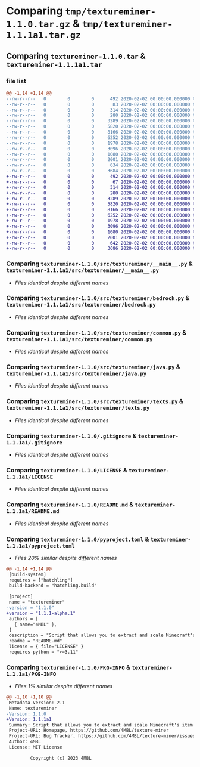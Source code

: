 # Comparing `tmp/textureminer-1.1.0.tar.gz` & `tmp/textureminer-1.1.1a1.tar.gz`

## Comparing `textureminer-1.1.0.tar` & `textureminer-1.1.1a1.tar`

### file list

```diff
@@ -1,14 +1,14 @@
--rw-r--r--   0        0        0      492 2020-02-02 00:00:00.000000 textureminer-1.1.0/CHANGELOG.md
--rw-r--r--   0        0        0       83 2020-02-02 00:00:00.000000 textureminer-1.1.0/requirements.txt
--rw-r--r--   0        0        0      314 2020-02-02 00:00:00.000000 textureminer-1.1.0/.vscode/tasks.json
--rw-r--r--   0        0        0      280 2020-02-02 00:00:00.000000 textureminer-1.1.0/src/textureminer/__init__.py
--rw-r--r--   0        0        0     3289 2020-02-02 00:00:00.000000 textureminer-1.1.0/src/textureminer/__main__.py
--rw-r--r--   0        0        0     5820 2020-02-02 00:00:00.000000 textureminer-1.1.0/src/textureminer/bedrock.py
--rw-r--r--   0        0        0     8166 2020-02-02 00:00:00.000000 textureminer-1.1.0/src/textureminer/common.py
--rw-r--r--   0        0        0     6252 2020-02-02 00:00:00.000000 textureminer-1.1.0/src/textureminer/java.py
--rw-r--r--   0        0        0     1978 2020-02-02 00:00:00.000000 textureminer-1.1.0/src/textureminer/texts.py
--rw-r--r--   0        0        0     3096 2020-02-02 00:00:00.000000 textureminer-1.1.0/.gitignore
--rw-r--r--   0        0        0     1080 2020-02-02 00:00:00.000000 textureminer-1.1.0/LICENSE
--rw-r--r--   0        0        0     2001 2020-02-02 00:00:00.000000 textureminer-1.1.0/README.md
--rw-r--r--   0        0        0      634 2020-02-02 00:00:00.000000 textureminer-1.1.0/pyproject.toml
--rw-r--r--   0        0        0     3684 2020-02-02 00:00:00.000000 textureminer-1.1.0/PKG-INFO
+-rw-r--r--   0        0        0      492 2020-02-02 00:00:00.000000 textureminer-1.1.1a1/CHANGELOG.md
+-rw-r--r--   0        0        0       67 2020-02-02 00:00:00.000000 textureminer-1.1.1a1/requirements.txt
+-rw-r--r--   0        0        0      314 2020-02-02 00:00:00.000000 textureminer-1.1.1a1/.vscode/tasks.json
+-rw-r--r--   0        0        0      280 2020-02-02 00:00:00.000000 textureminer-1.1.1a1/src/textureminer/__init__.py
+-rw-r--r--   0        0        0     3289 2020-02-02 00:00:00.000000 textureminer-1.1.1a1/src/textureminer/__main__.py
+-rw-r--r--   0        0        0     5820 2020-02-02 00:00:00.000000 textureminer-1.1.1a1/src/textureminer/bedrock.py
+-rw-r--r--   0        0        0     8166 2020-02-02 00:00:00.000000 textureminer-1.1.1a1/src/textureminer/common.py
+-rw-r--r--   0        0        0     6252 2020-02-02 00:00:00.000000 textureminer-1.1.1a1/src/textureminer/java.py
+-rw-r--r--   0        0        0     1978 2020-02-02 00:00:00.000000 textureminer-1.1.1a1/src/textureminer/texts.py
+-rw-r--r--   0        0        0     3096 2020-02-02 00:00:00.000000 textureminer-1.1.1a1/.gitignore
+-rw-r--r--   0        0        0     1080 2020-02-02 00:00:00.000000 textureminer-1.1.1a1/LICENSE
+-rw-r--r--   0        0        0     2001 2020-02-02 00:00:00.000000 textureminer-1.1.1a1/README.md
+-rw-r--r--   0        0        0      642 2020-02-02 00:00:00.000000 textureminer-1.1.1a1/pyproject.toml
+-rw-r--r--   0        0        0     3686 2020-02-02 00:00:00.000000 textureminer-1.1.1a1/PKG-INFO
```

### Comparing `textureminer-1.1.0/src/textureminer/__main__.py` & `textureminer-1.1.1a1/src/textureminer/__main__.py`

 * *Files identical despite different names*

### Comparing `textureminer-1.1.0/src/textureminer/bedrock.py` & `textureminer-1.1.1a1/src/textureminer/bedrock.py`

 * *Files identical despite different names*

### Comparing `textureminer-1.1.0/src/textureminer/common.py` & `textureminer-1.1.1a1/src/textureminer/common.py`

 * *Files identical despite different names*

### Comparing `textureminer-1.1.0/src/textureminer/java.py` & `textureminer-1.1.1a1/src/textureminer/java.py`

 * *Files identical despite different names*

### Comparing `textureminer-1.1.0/src/textureminer/texts.py` & `textureminer-1.1.1a1/src/textureminer/texts.py`

 * *Files identical despite different names*

### Comparing `textureminer-1.1.0/.gitignore` & `textureminer-1.1.1a1/.gitignore`

 * *Files identical despite different names*

### Comparing `textureminer-1.1.0/LICENSE` & `textureminer-1.1.1a1/LICENSE`

 * *Files identical despite different names*

### Comparing `textureminer-1.1.0/README.md` & `textureminer-1.1.1a1/README.md`

 * *Files identical despite different names*

### Comparing `textureminer-1.1.0/pyproject.toml` & `textureminer-1.1.1a1/pyproject.toml`

 * *Files 20% similar despite different names*

```diff
@@ -1,14 +1,14 @@
 [build-system]
 requires = ["hatchling"]
 build-backend = "hatchling.build"
 
 [project]
 name = "textureminer"
-version = "1.1.0"
+version = "1.1.1-alpha.1"
 authors = [
   { name="4MBL" },
 ]
 description = "Script that allows you to extract and scale Minecraft's item and block textures."
 readme = "README.md"
 license = { file="LICENSE" }
 requires-python = ">=3.11"
```

### Comparing `textureminer-1.1.0/PKG-INFO` & `textureminer-1.1.1a1/PKG-INFO`

 * *Files 1% similar despite different names*

```diff
@@ -1,10 +1,10 @@
 Metadata-Version: 2.1
 Name: textureminer
-Version: 1.1.0
+Version: 1.1.1a1
 Summary: Script that allows you to extract and scale Minecraft's item and block textures.
 Project-URL: Homepage, https://github.com/4MBL/texture-miner
 Project-URL: Bug Tracker, https://github.com/4MBL/texture-miner/issues
 Author: 4MBL
 License: MIT License
         
         Copyright (c) 2023 4MBL
```

